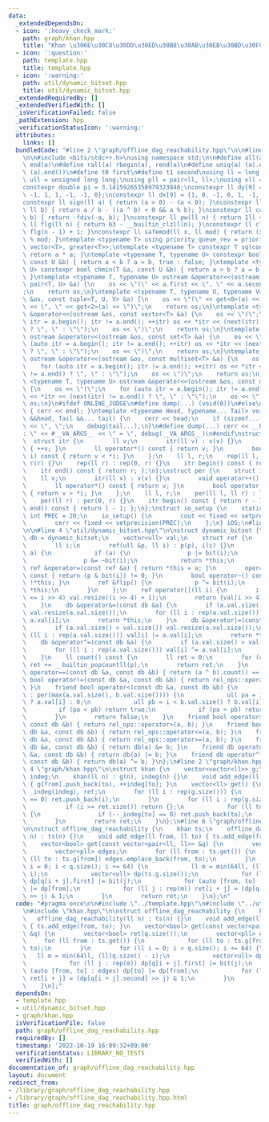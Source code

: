 ```yaml
---
data:
  _extendedDependsOn:
  - icon: ':heavy_check_mark:'
    path: graph/khan.hpp
    title: "Khan \u306E\u30C8\u30DD\u30ED\u30B8\u30AB\u30EB\u30BD\u30FC\u30C8"
  - icon: ':question:'
    path: template.hpp
    title: template.hpp
  - icon: ':warning:'
    path: util/dynamic_bitset.hpp
    title: util/dynamic_bitset.hpp
  _extendedRequiredBy: []
  _extendedVerifiedWith: []
  _isVerificationFailed: false
  _pathExtension: hpp
  _verificationStatusIcon: ':warning:'
  attributes:
    links: []
  bundledCode: "#line 2 \"graph/offline_dag_reachability.hpp\"\n\n#line 2 \"template.hpp\"\
    \n\n#include <bits/stdc++.h>\nusing namespace std;\n\n#define all(a) begin(a),\
    \ end(a)\n#define rall(a) rbegin(a), rend(a)\n#define uniq(a) (a).erase(unique(all(a)),\
    \ (a).end())\n#define t0 first\n#define t1 second\nusing ll = long long;\nusing\
    \ ull = unsigned long long;\nusing pll = pair<ll, ll>;\nusing vll = vector<ll>;\n\
    constexpr double pi = 3.14159265358979323846;\nconstexpr ll dy[9] = {0, 1, 0,\
    \ -1, 1, 1, -1, -1, 0};\nconstexpr ll dx[9] = {1, 0, -1, 0, 1, -1, -1, 1, 0};\n\
    constexpr ll sign(ll a) { return (a > 0) - (a < 0); }\nconstexpr ll fdiv(ll a,\
    \ ll b) { return a / b - ((a ^ b) < 0 && a % b); }\nconstexpr ll cdiv(ll a, ll\
    \ b) { return -fdiv(-a, b); }\nconstexpr ll pw(ll n) { return 1ll << n; }\nconstexpr\
    \ ll flg(ll n) { return 63 - __builtin_clzll(n); }\nconstexpr ll clg(ll n) { return\
    \ flg(n - 1) + 1; }\nconstexpr ll safemod(ll x, ll mod) { return (x % mod + mod)\
    \ % mod; }\ntemplate <typename T> using priority_queue_rev = priority_queue<T,\
    \ vector<T>, greater<T>>;\ntemplate <typename T> constexpr T sq(const T &a) {\
    \ return a * a; }\ntemplate <typename T, typename U> constexpr bool chmax(T &a,\
    \ const U &b) { return a < b ? a = b, true : false; }\ntemplate <typename T, typename\
    \ U> constexpr bool chmin(T &a, const U &b) { return a > b ? a = b, true : false;\
    \ }\ntemplate <typename T, typename U> ostream &operator<<(ostream &os, const\
    \ pair<T, U> &a) {\n    os << \"(\" << a.first << \", \" << a.second << \")\"\
    ;\n    return os;\n}\ntemplate <typename T, typename U, typename V> ostream &operator<<(ostream\
    \ &os, const tuple<T, U, V> &a) {\n    os << \"(\" << get<0>(a) << \", \" << get<1>(a)\
    \ << \", \" << get<2>(a) << \")\";\n    return os;\n}\ntemplate <typename T> ostream\
    \ &operator<<(ostream &os, const vector<T> &a) {\n    os << \"(\";\n    for (auto\
    \ itr = a.begin(); itr != a.end(); ++itr) os << *itr << (next(itr) != a.end()\
    \ ? \", \" : \"\");\n    os << \")\";\n    return os;\n}\ntemplate <typename T>\
    \ ostream &operator<<(ostream &os, const set<T> &a) {\n    os << \"(\";\n    for\
    \ (auto itr = a.begin(); itr != a.end(); ++itr) os << *itr << (next(itr) != a.end()\
    \ ? \", \" : \"\");\n    os << \")\";\n    return os;\n}\ntemplate <typename T>\
    \ ostream &operator<<(ostream &os, const multiset<T> &a) {\n    os << \"(\";\n\
    \    for (auto itr = a.begin(); itr != a.end(); ++itr) os << *itr << (next(itr)\
    \ != a.end() ? \", \" : \"\");\n    os << \")\";\n    return os;\n}\ntemplate\
    \ <typename T, typename U> ostream &operator<<(ostream &os, const map<T, U> &a)\
    \ {\n    os << \"(\";\n    for (auto itr = a.begin(); itr != a.end(); ++itr) os\
    \ << *itr << (next(itr) != a.end() ? \", \" : \"\");\n    os << \")\";\n    return\
    \ os;\n}\n#ifdef ONLINE_JUDGE\n#define dump(...) (void(0))\n#else\nvoid debug()\
    \ { cerr << endl; }\ntemplate <typename Head, typename... Tail> void debug(Head\
    \ &&head, Tail &&... tail) {\n    cerr << head;\n    if (sizeof...(Tail)) cerr\
    \ << \", \";\n    debug(tail...);\n}\n#define dump(...) cerr << __LINE__ << \"\
    : \" << #__VA_ARGS__ << \" = \", debug(__VA_ARGS__)\n#endif\nstruct rep {\n  \
    \  struct itr {\n        ll v;\n        itr(ll v) : v(v) {}\n        void operator++()\
    \ { ++v; }\n        ll operator*() const { return v; }\n        bool operator!=(itr\
    \ i) const { return v < *i; }\n    };\n    ll l, r;\n    rep(ll l, ll r) : l(l),\
    \ r(r) {}\n    rep(ll r) : rep(0, r) {}\n    itr begin() const { return l; };\n\
    \    itr end() const { return r; };\n};\nstruct per {\n    struct itr {\n    \
    \    ll v;\n        itr(ll v) : v(v) {}\n        void operator++() { --v; }\n\
    \        ll operator*() const { return v; }\n        bool operator!=(itr i) const\
    \ { return v > *i; }\n    };\n    ll l, r;\n    per(ll l, ll r) : l(l), r(r) {}\n\
    \    per(ll r) : per(0, r) {}\n    itr begin() const { return r - 1; };\n    itr\
    \ end() const { return l - 1; };\n};\nstruct io_setup {\n    static constexpr\
    \ int PREC = 20;\n    io_setup() {\n        cout << fixed << setprecision(PREC);\n\
    \        cerr << fixed << setprecision(PREC);\n    };\n} iOS;\n#line 2 \"util/dynamic_bitset.hpp\"\
    \n\n#line 4 \"util/dynamic_bitset.hpp\"\n\nstruct dynamic_bitset {\n    using\
    \ db = dynamic_bitset;\n    vector<ull> val;\n    struct ref {\n        ull &p;\n\
    \        ll i;\n        ref(ull &p, ll i) : p(p), i(i) {}\n        ref &operator=(bool\
    \ a) {\n            if (a) {\n                p |= bit(i);\n            } else\n\
    \                p &= ~bit(i);\n            return *this;\n        }\n       \
    \ ref &operator=(const ref &a) { return *this = a; }\n        operator bool()\
    \ const { return (p & bit(i)) != 0; }\n        bool operator~() const { return\
    \ !*this; }\n        ref &flip() {\n            p ^= bit(i);\n            return\
    \ *this;\n        }\n    };\n    ref operator[](ll i) {\n        if (val.size()\
    \ <= i >> 4) val.resize((i >> 4) + 1);\n        return {val[i >> 4], i & 63};\n\
    \    }\n    db &operator&=(const db &a) {\n        if (a.val.size() < val.size())\
    \ val.resize(a.val.size());\n        for (ll i : rep(a.val.size())) val[i] &=\
    \ a.val[i];\n        return *this;\n    }\n    db &operator|=(const db &a) {\n\
    \        if (a.val.size() > val.size()) val.resize(a.val.size());\n        for\
    \ (ll i : rep(a.val.size())) val[i] |= a.val[i];\n        return *this;\n    }\n\
    \    db &operator^=(const db &a) {\n        if (a.val.size() > val.size()) val.resize(a.val.size());\n\
    \        for (ll i : rep(a.val.size())) val[i] ^= a.val[i];\n        return *this;\n\
    \    }\n    ll count() const {\n        ll ret = 0;\n        for (ull p : val)\
    \ ret += __builtin_popcountll(p);\n        return ret;\n    }\n    friend bool\
    \ operator==(const db &a, const db &b) { return (a ^ b).count() == 0; }\n    friend\
    \ bool operator!=(const db &a, const db &b) { return rel_ops::operator!=(a, b);\
    \ }\n    friend bool operator<(const db &a, const db &b) {\n        for (ll i\
    \ : per(max(a.val.size(), b.val.size()))) {\n            ull pa = i < a.val.size()\
    \ ? a.val[i] : 0;\n            ull pb = i < b.val.size() ? b.val[i] : 0;\n   \
    \         if (pa < pb) return true;\n            if (pa > pb) return false;\n\
    \        }\n        return false;\n    }\n    friend bool operator>(const db &a,\
    \ const db &b) { return rel_ops::operator>(a, b); }\n    friend bool operator<=(const\
    \ db &a, const db &b) { return rel_ops::operator<=(a, b); }\n    friend bool operator>=(const\
    \ db &a, const db &b) { return rel_ops::operator>=(a, b); }\n    friend db operator&(const\
    \ db &a, const db &b) { return db(a) &= b; }\n    friend db operator|(const db\
    \ &a, const db &b) { return db(a) |= b; }\n    friend db operator^(const db &a,\
    \ const db &b) { return db(a) ^= b; }\n};\n#line 2 \"graph/khan.hpp\"\n\n#line\
    \ 4 \"graph/khan.hpp\"\n\nstruct khan {\n    vector<vector<ll>> g;\n    vector<ll>\
    \ indeg;\n    khan(ll n) : g(n), indeg(n) {}\n    void add_edge(ll from, ll to)\
    \ { g[from].push_back(to), ++indeg[to]; }\n    vector<ll> get() {\n        vector<ll>\
    \ _indeg(indeg), ret;\n        for (ll i : rep(g.size())) {\n            if (_indeg[i]\
    \ == 0) ret.push_back(i);\n        }\n        for (ll i : rep(g.size())) {\n \
    \           if (i >= ret.size()) return {};\n            for (ll to : g[ret[i]])\
    \ {\n                if (--_indeg[to] == 0) ret.push_back(to);\n            }\n\
    \        }\n        return ret;\n    }\n};\n#line 6 \"graph/offline_dag_reachability.hpp\"\
    \n\nstruct offline_dag_reachability {\n    khan ts;\n    offline_dag_reachability(ll\
    \ n) : ts(n) {}\n    void add_edge(ll from, ll to) { ts.add_edge(from, to); }\n\
    \    vector<bool> get(const vector<pair<ll, ll>> &q) {\n        vector<bool> ret(q.size());\n\
    \        vector<pll> edges;\n        for (ll from : ts.get()) {\n            for\
    \ (ll to : ts.g[from]) edges.emplace_back(from, to);\n        }\n        for (ll\
    \ i = 0; i < q.size(); i += 64) {\n            ll m = min(64ll, (ll)q.size() -\
    \ i);\n            vector<ull> dp(ts.g.size());\n            for (ll j : rep(m))\
    \ dp[q[i + j].first] |= bit(j);\n            for (auto [from, to] : edges) dp[to]\
    \ |= dp[from];\n            for (ll j : rep(m)) ret[i + j] = (dp[q[i + j].second]\
    \ >> j) & 1;\n        }\n        return ret;\n    }\n};\n"
  code: "#pragma once\n\n#include \"../template.hpp\"\n#include \"../util/dynamic_bitset.hpp\"\
    \n#include \"khan.hpp\"\n\nstruct offline_dag_reachability {\n    khan ts;\n \
    \   offline_dag_reachability(ll n) : ts(n) {}\n    void add_edge(ll from, ll to)\
    \ { ts.add_edge(from, to); }\n    vector<bool> get(const vector<pair<ll, ll>>\
    \ &q) {\n        vector<bool> ret(q.size());\n        vector<pll> edges;\n   \
    \     for (ll from : ts.get()) {\n            for (ll to : ts.g[from]) edges.emplace_back(from,\
    \ to);\n        }\n        for (ll i = 0; i < q.size(); i += 64) {\n         \
    \   ll m = min(64ll, (ll)q.size() - i);\n            vector<ull> dp(ts.g.size());\n\
    \            for (ll j : rep(m)) dp[q[i + j].first] |= bit(j);\n            for\
    \ (auto [from, to] : edges) dp[to] |= dp[from];\n            for (ll j : rep(m))\
    \ ret[i + j] = (dp[q[i + j].second] >> j) & 1;\n        }\n        return ret;\n\
    \    }\n};"
  dependsOn:
  - template.hpp
  - util/dynamic_bitset.hpp
  - graph/khan.hpp
  isVerificationFile: false
  path: graph/offline_dag_reachability.hpp
  requiredBy: []
  timestamp: '2022-10-19 16:09:32+09:00'
  verificationStatus: LIBRARY_NO_TESTS
  verifiedWith: []
documentation_of: graph/offline_dag_reachability.hpp
layout: document
redirect_from:
- /library/graph/offline_dag_reachability.hpp
- /library/graph/offline_dag_reachability.hpp.html
title: graph/offline_dag_reachability.hpp
---
```

